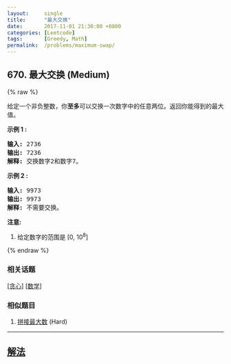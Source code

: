 ```yaml
---
layout:     single
title:      "最大交换"
date:       2017-11-01 21:30:00 +0800
categories: [Leetcode]
tags:       [Greedy, Math]
permalink:  /problems/maximum-swap/
---
```


## 670. 最大交换 (Medium)

{% raw %}

<p>给定一个非负整数，你<strong>至多</strong>可以交换一次数字中的任意两位。返回你能得到的最大值。</p>

<p><strong>示例 1 :</strong></p>

<pre>
<strong>输入:</strong> 2736
<strong>输出:</strong> 7236
<strong>解释:</strong> 交换数字2和数字7。
</pre>

<p><strong>示例 2 :</strong></p>

<pre>
<strong>输入:</strong> 9973
<strong>输出:</strong> 9973
<strong>解释:</strong> 不需要交换。
</pre>

<p><strong>注意:</strong></p>

<ol>
	<li>给定数字的范围是&nbsp;[0, 10<sup>8</sup>]</li>
</ol>

{% endraw %}

### 相关话题
  [[贪心](https://github.com/awesee/leetcode/tree/main/tag/greedy/README.md)]
  [[数学](https://github.com/awesee/leetcode/tree/main/tag/math/README.md)]

### 相似题目
  1. [拼接最大数](/problems/create-maximum-number) (Hard)

---

## [解法](https://github.com/awesee/leetcode/tree/main/problems/maximum-swap)
